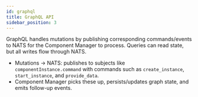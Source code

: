 ```yaml
---
id: graphql
title: GraphQL API
sidebar_position: 3
---
```


GraphQL handles mutations by publishing corresponding commands/events to NATS for the Component Manager to process. Queries can read state, but all writes flow through NATS.

- Mutations → NATS: publishes to subjects like `componentInstance.command` with commands such as `create_instance`, `start_instance`, and `provide_data`.
- Component Manager picks these up, persists/updates graph state, and emits follow-up events.
